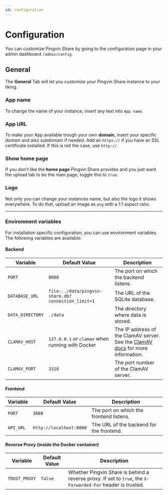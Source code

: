 ```yaml
---
id: configuration
---
```


# Configuration

You can customize Pingvin Share by going to the configuration page in your admin dashboard `/admin/config`.

## General

The **General** Tab will let you customize your Pingvin Share instance to your liking.

### App name

To change the name of your instance, insert any text into `App name`.

### App URL

To make your App available trough your own **domain**, insert your specific domain and also subdomain if needed. Add an `https://` if you have an SSL certificate installed. If this is not the case, use `http://`.

### Show home page

If you don't like the **home page** Pingvin Share provides and you just want the upload tab to be the main page, toggle this to `true`.

### Logo

Not only you can change your instances name, but also the logo it shows everywhere. To do that, upload an image as `png` with a 1:1 aspect ratio.

---

### Environment variables

For installation specific configuration, you can use environment variables. The following variables are available:

#### Backend

| Variable         | Default Value                                      | Description                                                                                              |
| ---------------- | -------------------------------------------------- | -------------------------------------------------------------------------------------------------------- |
| `PORT`           | `8080`                                             | The port on which the backend listens.                                                                   |
| `DATABASE_URL`   | `file:../data/pingvin-share.db?connection_limit=1` | The URL of the SQLite database.                                                                          |
| `DATA_DIRECTORY` | `./data`                                           | The directory where data is stored.                                                                      |
| `CLAMAV_HOST`    | `127.0.0.1` or `clamav` when running with Docker   | The IP address of the ClamAV server. See the [ClamAV docs](integrations.md#clamav) for more information. |
| `CLAMAV_PORT`    | `3310`                                             | The port number of the ClamAV server.                                                                    |

#### Frontend

| Variable  | Default Value           | Description                              |
| --------- | ----------------------- | ---------------------------------------- |
| `PORT`    | `3000`                  | The port on which the frontend listens.  |
| `API_URL` | `http://localhost:8080` | The URL of the backend for the frontend. |

#### Reverse Proxy (inside the Docker container)

| Variable      | Default Value | Description                                                                                                 |
| ------------- | ------------- | ----------------------------------------------------------------------------------------------------------- |
| `TRUST_PROXY` | `false`       | Whether Pingvin Share is behind a reverse proxy. If set to `true`, the `X-Forwarded-For` header is trusted. |
